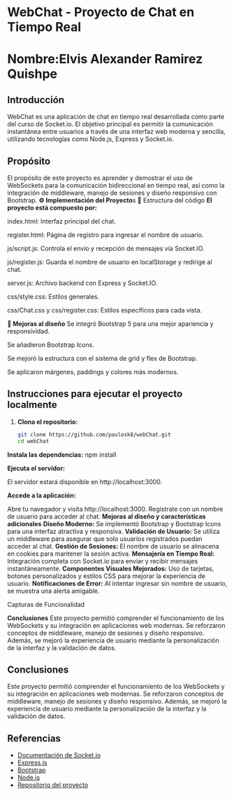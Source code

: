 # WebChat - Proyecto de Chat en Tiempo Real
# Nombre:Elvis Alexander Ramirez Quishpe

## Introducción

WebChat es una aplicación de chat en tiempo real desarrollada como parte del curso de Socket.io. El objetivo principal es permitir la comunicación instantánea entre usuarios a través de una interfaz web moderna y sencilla, utilizando tecnologías como Node.js, Express y Socket.io.

## Propósito

El propósito de este proyecto es aprender y demostrar el uso de WebSockets para la comunicación bidireccional en tiempo real, así como la integración de middleware, manejo de sesiones y diseño responsivo con Bootstrap.
**⚙️ Implementación del Proyecto**s
📁 Estructura del código
**El proyecto está compuesto por:**

index.html: Interfaz principal del chat.

register.html: Página de registro para ingresar el nombre de usuario.

js/script.js: Controla el envío y recepción de mensajes vía Socket.IO.

js/register.js: Guarda el nombre de usuario en localStorage y redirige al chat.

server.js: Archivo backend con Express y Socket.IO.

css/style.css: Estilos generales.

css/Chat.css y css/register.css: Estilos específicos para cada vista.

**🎨 Mejoras al diseño**
Se integró Bootstrap 5 para una mejor apariencia y responsividad.

Se añadieron Bootstrap Icons.

Se mejoró la estructura con el sistema de grid y flex de Bootstrap.

Se aplicaron márgenes, paddings y colores más modernos.

## Instrucciones para ejecutar el proyecto localmente

1. **Clona el repositorio:**
   ```sh
   git clone https://github.com/paulosk8/webChat.git
   cd webChat
 **Instala las dependencias:**
   npm install

**Ejecuta el servidor:**

El servidor estará disponible en http://localhost:3000.

**Accede a la aplicación:**

Abre tu navegador y visita http://localhost:3000.
Regístrate con un nombre de usuario para acceder al chat.
**Mejoras al diseño y características adicionales**
**Diseño Moderno:** Se implementó Bootstrap y Bootstrap Icons para una interfaz atractiva y responsiva.
**Validación de Usuario:** Se utiliza un middleware para asegurar que solo usuarios registrados puedan acceder al chat.
**Gestión de Sesiones:** El nombre de usuario se almacena en cookies para mantener la sesión activa.
**Mensajería en Tiempo Real:** Integración completa con Socket.io para enviar y recibir mensajes instantáneamente.
**Componentes Visuales Mejorados:** Uso de tarjetas, botones personalizados y estilos CSS para mejorar la experiencia de usuario.
**Notificaciones de Error:** Al intentar ingresar sin nombre de usuario, se muestra una alerta amigable.

Capturas de Funcionalidad


**Conclusiones**
Este proyecto permitió comprender el funcionamiento de los WebSockets y su integración en aplicaciones web modernas. Se reforzaron conceptos de middleware, manejo de sesiones y diseño responsivo. Además, se mejoró la experiencia de usuario mediante la personalización de la interfaz y la validación de datos.


## Conclusiones

Este proyecto permitió comprender el funcionamiento de los WebSockets y su integración en aplicaciones web modernas. Se reforzaron conceptos de middleware, manejo de sesiones y diseño responsivo. Además, se mejoró la experiencia de usuario mediante la personalización de la interfaz y la validación de datos.

## Referencias

- [Documentación de Socket.io](https://socket.io/docs/)
- [Express.js](https://expressjs.com/)
- [Bootstrap](https://getbootstrap.com/)
- [Node.js](https://nodejs.org/)
- [Repositorio del proyecto](https://github.com/paulosk8/webChat)
```



